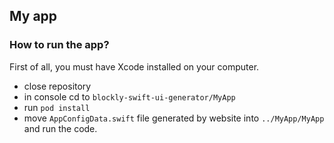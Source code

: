 ## My app 

### How to run the app?
First of all, you must have Xcode installed on your computer.
- close repository
- in console cd to `blockly-swift-ui-generator/MyApp`
- run `pod install`
- move  `AppConfigData.swift` file generated by website into `../MyApp/MyApp` and run the code. 



